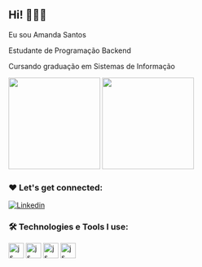 ## Hi! 👩🏽‍💻

Eu sou Amanda Santos

Estudante de Programação Backend

Cursando graduação em Sistemas de Informação

<div>
  <img height="180em" src="https://github-readme-stats.vercel.app/api?username=amandasantos05&show_icons=true&theme=tokyonight"/>
  <img height="180em" src="https://github-readme-stats.vercel.app/api/top-langs/?username=amandasantos05&layout=compact&theme=tokyonight"/>
</div>

### ❤️ Let's get connected:
[![Linkedin](https://img.shields.io/badge/LinkedIn-0077B5?style=for-the-badge&logo=linkedin&logoColor=white
)](https://www.linkedin.com/in/amanda-santos-52734726a/)

### 🛠️ Technologies e Tools I use:
<div>
  <img align="center" alt="js" height="30" widht="40" src="https://cdn.jsdelivr.net/gh/devicons/devicon/icons/javascript/javascript-original.svg"/>
  <img align="center" alt="js" height="30" widht="40" src="https://cdn.jsdelivr.net/gh/devicons/devicon/icons/vscode/vscode-original.svg"/>
  <img align="center" alt="js" height="30" widht="40" src="https://cdn.jsdelivr.net/gh/devicons/devicon/icons/nodejs/nodejs-original.svg"/>
  <img align="center" alt="js" height="30" widht="40" src="https://cdn.jsdelivr.net/gh/devicons/devicon/icons/python/python-original.svg"/>
  
</div>
